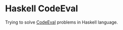 Haskell CodeEval
================

Trying to solve [CodeEval](https://www.codeeval.com/) problems in Haskell language.
